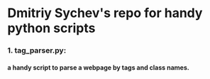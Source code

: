 # Dmitriy Sychev's repo for handy python scripts
### 1. tag_parser.py:
 #### a handy script to parse a webpage by tags and class names.

